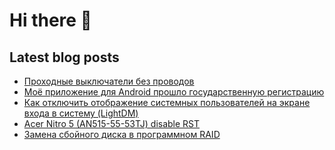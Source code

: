 # Hi there 👋

<!--
**DmitriySafronov/DmitriySafronov** is a ✨ _special_ ✨ repository because its `README.md` (this file) appears on your GitHub profile.

Here are some ideas to get you started:

- 🔭 I’m currently working on ...
- 🌱 I’m currently learning ...
- 👯 I’m looking to collaborate on ...
- 🤔 I’m looking for help with ...
- 💬 Ask me about ...
- 📫 How to reach me: ...
- 😄 Pronouns: ...
- ⚡ Fun fact: ...
-->

## Latest blog posts
<!-- BLOG-POST-LIST:START -->
- [Проходные выключатели без проводов](https://cyberbrain.pw/2022/01/17/prohodnye-vyklyuchateli-bez-provodov.html)
- [Моё приложение для Android прошло государственную регистрацию](https://cyberbrain.pw/2021/06/10/moyo-prilozhenie-dlya-android-proshlo-gosudarstvennuyu-registraciyu.html)
- [Как отключить отображение системных пользователей на экране входа в систему &lpar;LightDM&rpar;](https://cyberbrain.pw/2020/08/04/kak-otklyu-chit-otobrazhenie-sistemnyh-polzovatelej-na-jekrane-vhoda-v-sistemu-lightdm.html)
- [Acer Nitro 5 &lpar;AN515-55-53TJ&rpar; disable RST](https://cyberbrain.pw/2020/08/03/acer-nitro-5-an515-55-53tj-disable-rst.html)
- [Замена сбойного диска в программном RAID](https://cyberbrain.pw/2020/07/28/trashed.html)
<!-- BLOG-POST-LIST:END -->
